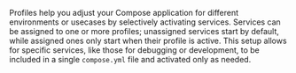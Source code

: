 Profiles help you adjust your Compose application for different environments or usecases by selectively activating services. Services can be assigned to one or more profiles; unassigned services start by default, while assigned ones only start when their profile is active. This setup allows for specific services, like those for debugging or development, to be included in a single `compose.yml` file and activated only as needed.